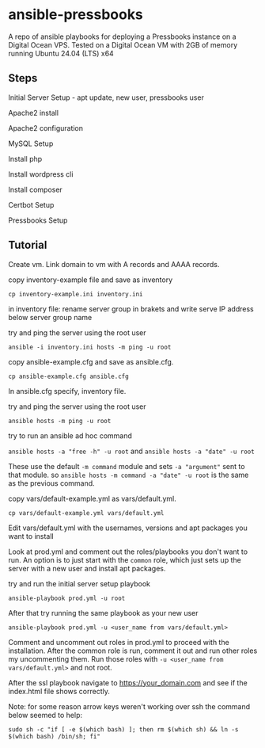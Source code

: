 # ansible-pressbooks

A repo of ansible playbooks for deploying a Pressbooks instance on a Digital Ocean VPS. Tested on a Digital Ocean VM with 2GB of memory running Ubuntu 24.04 (LTS) x64

## Steps

Initial Server Setup - apt update, new user, pressbooks user

Apache2 install

Apache2 configuration

MySQL Setup

Install php

Install wordpress cli

Install composer

Certbot Setup

Pressbooks Setup

## Tutorial

Create vm. Link domain to vm with A records and AAAA records.

copy inventory-example file and save as inventory

```cp inventory-example.ini inventory.ini```

in inventory file: rename server group in brakets and write serve IP address below server group name

try and ping the server using the root user

 ```ansible -i inventory.ini hosts -m ping -u root```

copy ansible-example.cfg and save as ansible.cfg.

```cp ansible-example.cfg ansible.cfg```

In ansible.cfg specify, inventory file.

try and ping the server using the root user

```ansible hosts -m ping -u root```

try to run an ansible ad hoc command

```ansible hosts -a "free -h" -u root``` and 
```ansible hosts -a "date" -u root```


These use the default ```-m command``` module and sets ```-a "argument"``` sent to that module. so ```ansible hosts -m command -a "date" -u root``` is the same as the previous command.

copy vars/default-example.yml as vars/default.yml.

```cp vars/default-example.yml vars/default.yml```

Edit vars/default.yml with the usernames, versions and apt packages you want to install

Look at prod.yml and comment out the roles/playbooks you don't want to run. An option is to just start with the ```common``` role, which just sets up the server with a new user and install apt packages.

try and run the initial server setup playbook

```ansible-playbook prod.yml -u root```

After that try running the same playbook as your new user

```ansible-playbook prod.yml -u <user_name from vars/default.yml>```

Comment and uncomment out roles in prod.yml to proceed with the installation. After the common role is run, comment it out and run other roles my uncommenting them. Run those roles with ```-u <user_name from vars/default.yml>``` and not root.

After the ssl playbook navigate to https://your_domain.com and see if the index.html file shows correctly.

Note: for some reason arrow keys weren't working over ssh the command below seemed to help:

```sudo sh -c "if [ -e $(which bash) ]; then rm $(which sh) && ln -s $(which bash) /bin/sh; fi"```
